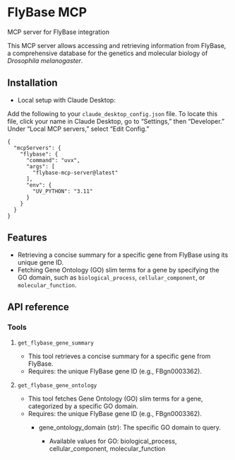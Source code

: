 # FlyBase MCP
MCP server for FlyBase integration

This MCP server allows accessing and retrieving information from FlyBase, a comprehensive database for the genetics and molecular biology of *Drosophila melanogaster*.

## Installation

* Local setup with Claude Desktop:


Add the following to your `claude_desktop_config.json` file. To locate this file, click your name in Claude Desktop, go to “Settings,” then “Developer.” Under “Local MCP servers,” select “Edit Config.”


```
{
  "mcpServers": {
    "flybase": {
      "command": "uvx",
      "args": [
        "flybase-mcp-server@latest"
      ],
      "env": {
        "UV_PYTHON": "3.11"
      }
    }
  }
}
```

## Features
* Retrieving a concise summary for a specific gene from FlyBase using its unique gene ID.
* Fetching Gene Ontology (GO) slim terms for a gene by specifying the GO domain, such as `biological_process`, `cellular_component`, or `molecular_function`.


## API reference
### Tools
1. `get_flybase_gene_summary`
   * This tool retrieves a concise summary for a specific gene from FlyBase.
   * Requires: the unique FlyBase gene ID (e.g., FBgn0003362).

2. `get_flybase_gene_ontology`
   * This tool fetches Gene Ontology (GO) slim terms for a gene, categorized by a specific GO domain.
   * Requires: the unique FlyBase gene ID (e.g., FBgn0003362).
     * gene_ontology_domain (str): The specific GO domain to query.

        * Available values for GO: biological_process, cellular_component, molecular_function






